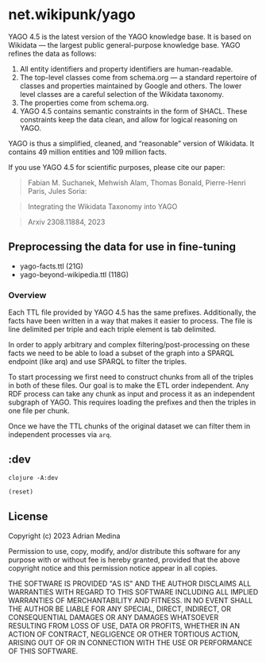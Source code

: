 # net.wikipunk/yago
YAGO 4.5 is the latest version of the YAGO knowledge base. It is based on Wikidata — the largest public general-purpose knowledge base. YAGO refines the data as follows:

1.    All entity identifiers and property identifiers are human-readable.
2.    The top-level classes come from schema.org — a standard repertoire of classes and properties maintained by Google and others. The lower level classes are a careful selection of the Wikidata taxonomy.
3.    The properties come from schema.org.
4.    YAGO 4.5 contains semantic constraints in the form of SHACL. These constraints keep the data clean, and allow for logical reasoning on YAGO. 

YAGO is thus a simplified, cleaned, and “reasonable” version of Wikidata. It contains 49 million entities and 109 million facts.

If you use YAGO 4.5 for scientific purposes, please cite our paper:

>    Fabian M. Suchanek, Mehwish Alam, Thomas Bonald, Pierre-Henri Paris, Jules Soria:

>    Integrating the Wikidata Taxonomy into YAGO

>    Arxiv 2308.11884, 2023 

## Preprocessing the data for use in fine-tuning 
* yago-facts.ttl (21G)
* yago-beyond-wikipedia.ttl (118G)
### Overview
Each TTL file provided by YAGO 4.5 has the same
prefixes. Additionally, the facts have been written in a way that
makes it easier to process. The file is line delimited per triple and
each triple element is tab delimited. 

In order to apply arbitrary and complex filtering/post-processing on
these facts we need to be able to load a subset of the graph into a
SPARQL endpoint (like arq) and use SPARQL to filter the triples.

To start processing we first need to construct chunks from all of the
triples in both of these files. Our goal is to make the ETL order
independent. Any RDF process can take any chunk as input and process it
as an independent subgraph of YAGO. This requires loading the prefixes
and then the triples in one file per chunk. 

Once we have the TTL chunks of the original dataset we can filter
them in independent processes via `arq`.


## :dev

``` shell
clojure -A:dev
```

``` clojure
(reset)
```
## License
Copyright (c) 2023 Adrian Medina

Permission to use, copy, modify, and/or distribute this software for
any purpose with or without fee is hereby granted, provided that the
above copyright notice and this permission notice appear in all
copies.

THE SOFTWARE IS PROVIDED "AS IS" AND THE AUTHOR DISCLAIMS ALL
WARRANTIES WITH REGARD TO THIS SOFTWARE INCLUDING ALL IMPLIED
WARRANTIES OF MERCHANTABILITY AND FITNESS. IN NO EVENT SHALL THE
AUTHOR BE LIABLE FOR ANY SPECIAL, DIRECT, INDIRECT, OR CONSEQUENTIAL
DAMAGES OR ANY DAMAGES WHATSOEVER RESULTING FROM LOSS OF USE, DATA OR
PROFITS, WHETHER IN AN ACTION OF CONTRACT, NEGLIGENCE OR OTHER
TORTIOUS ACTION, ARISING OUT OF OR IN CONNECTION WITH THE USE OR
PERFORMANCE OF THIS SOFTWARE.
